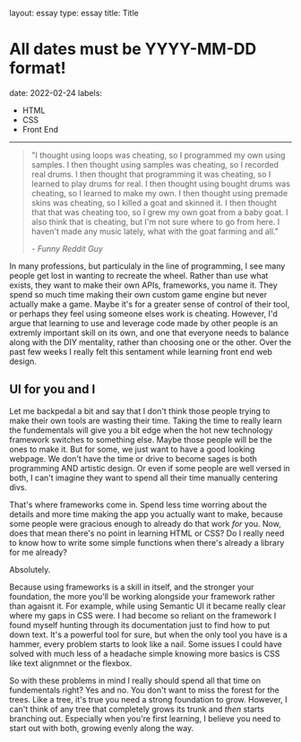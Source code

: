 layout: essay
type: essay
title: Title
# All dates must be YYYY-MM-DD format!
date: 2022-02-24
labels:
  - HTML
  - CSS
  - Front End
---

> "I thought using loops was cheating, so I programmed my own using samples. I then thought using samples was cheating, so I recorded real drums. I then thought that programming it was cheating, so I learned to play drums for real. I then thought using bought drums was cheating, so I learned to make my own. I then thought using premade skins was cheating, so I killed a goat and skinned it. I then thought that that was cheating too, so I grew my own goat from a baby goat. I also think that is cheating, but I'm not sure where to go from here. I haven't made any music lately, what with the goat farming and all."
>
> *- Funny Reddit Guy*

In many professions, but particulaly in the line of programming, I see many people get lost in wanting to recreate the wheel. Rather than use what exists, they want to make their own APIs, frameworks, you name it. They spend so much time making their own custom game engine but never actually make a game. Maybe it's for a greater sense of control of their tool, or perhaps they feel using someone elses work is cheating. However, I'd argue that learning to use and leverage code made by other people is an extremly important skill on its own, and one that everyone needs to balance along with the DIY mentality, rather than choosing one or the other. Over the past few weeks I really felt this sentament while learning front end web design.

## UI for you and I

Let me backpedal a bit and say that I don't think those people trying to make their own tools are wasting their time. Taking the time to really learn the fundementals will give you a bit edge when the hot new technology framework switches to something else. Maybe those people will be the ones to make it. But for some, we just want to have a good looking webpage. We don't have the time or drive to become sages is both programming AND artistic design. Or even if some people are well versed in both, I can't imagine they want to spend all their time manually centering divs.

That's where frameworks come in. Spend less time worring about the details and more time making the app you actually want to make, because some people were gracious enough to already do that work *for* you. Now, does that mean there's no point in learning HTML or CSS? Do I really need to know how to write some simple functions when there's already a library for me already? 

Absolutely.

Because using frameworks is a skill in itself, and the stronger your foundation, the more you'll be working alongside your framework rather than agaisnt it. For example, while using Semantic UI it became really clear where my gaps in CSS were. I had become so reliant on the framework I found myself hunting through its documentation just to find how to put down text. It's a powerful tool for sure, but when the only tool you have is a hammer, every problem starts to look like a nail. Some issues I could have solved with much less of a headache simple knowing more basics is CSS like text alignmnet or the flexbox.

So with these problems in mind I really should spend all that time on fundementals right? Yes and no. You don't want to miss the forest for the trees. Like a tree, it's true you need a strong foundation to grow. However, I can't think of any tree that completely grows its trunk and *then* starts branching out. Especially when you're first learning, I believe you need to start out with both, growing evenly along the way.

